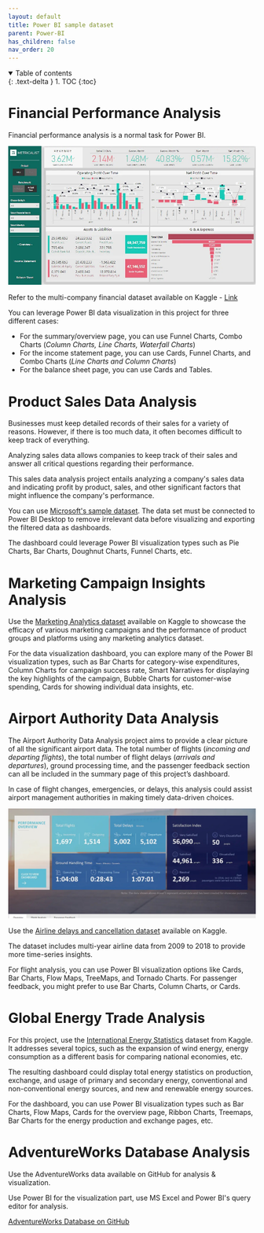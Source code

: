 ```yaml
---
layout: default
title: Power BI sample dataset
parent: Power-BI
has_children: false
nav_order: 20
---
```


<details open markdown="block">
  <summary>
    Table of contents
  </summary>
  {: .text-delta }
1. TOC
{:toc}
</details>

# Financial Performance Analysis
Financial performance analysis is a normal task for Power BI. 

![](./image/Financial_Performance_Analysis_Power_BI_Project_Idea.jpg)

Refer to the multi-company financial dataset available on Kaggle - [Link](https://www.kaggle.com/qks1lver/financial-data-of-4400-public-companies)

You can leverage Power BI data visualization in this project for three different cases:

- For the summary/overview page, you can use Funnel Charts, Combo Charts (*Column Charts, Line Charts, Waterfall Charts*)
- For the income statement page, you can use Cards, Funnel Charts, and Combo Charts (*Line Charts and Column Charts*)
- For the balance sheet page, you can use Cards and Tables.

# Product Sales Data Analysis
Businesses must keep detailed records of their sales for a variety of reasons. However, if there is too much data, it often becomes difficult to keep track of everything.

Analyzing sales data allows companies to keep track of their sales and answer all critical questions regarding their performance.

This sales data analysis project entails analyzing a company's sales data and indicating profit by product, sales, and other significant factors that might influence the company's performance. 

You can use [Microsoft's sample dataset](https://docs.microsoft.com/en-us/power-bi/create-reports/sample-financial-download). The data set must be connected to Power BI Desktop to remove irrelevant data before visualizing and exporting the filtered data as dashboards. 

The dashboard could leverage Power BI visualization types such as Pie Charts, Bar Charts, Doughnut Charts, Funnel Charts, etc.

# Marketing Campaign Insights Analysis
Use the [Marketing Analytics dataset](https://www.kaggle.com/jackdaoud/marketing-data) available on Kaggle to showcase the efficacy of various marketing campaigns and the performance of product groups and platforms using any marketing analytics dataset.

For the data visualization dashboard, you can explore many of the Power BI visualization types, such as Bar Charts for category-wise expenditures, Column Charts for campaign success rate, Smart Narratives for displaying the key highlights of the campaign, Bubble Charts for customer-wise spending, Cards for showing individual data insights, etc.

# Airport Authority Data Analysis
The Airport Authority Data Analysis project aims to provide a clear picture of all the significant airport data. The total number of flights (*incoming and departing flights*), the total number of flight delays (*arrivals and departures*), ground processing time, and the passenger feedback section can all be included in the summary page of this project’s dashboard. 

In case of flight changes, emergencies, or delays, this analysis could assist airport management authorities in making timely data-driven choices.

![](./image/Airport_Authority_Data_Analysis_Power_BI_Project_Idea.jpg)

Use the [Airline delays and cancellation dataset](https://www.kaggle.com/yuanyuwendymu/airline-delay-and-cancellation-data-2009-2018) available on Kaggle. 

The dataset includes multi-year airline data from 2009 to 2018 to provide more time-series insights. 

For flight analysis, you can use Power BI visualization options like Cards, Bar Charts, Flow Maps, TreeMaps, and Tornado Charts. For passenger feedback, you might prefer to use Bar Charts, Column Charts, or Cards.

# Global Energy Trade Analysis
For this  project, use the [International Energy Statistics](https://www.kaggle.com/unitednations/international-energy-statistics?select=all_energy_statistics.csv) dataset from Kaggle. It addresses several topics, such as the expansion of wind energy, energy consumption as a different basis for comparing national economies, etc.

The resulting dashboard could display total energy statistics on production, exchange, and usage of primary and secondary energy, conventional and non-conventional energy sources, and new and renewable energy sources. 

For the dashboard, you can use Power BI visualization types such as Bar Charts, Flow Maps, Cards for the overview page, Ribbon Charts, Treemaps, Bar Charts for the energy production and exchange pages, etc.

# AdventureWorks Database Analysis
Use the AdventureWorks data available on GitHub for analysis & visualization. 

Use Power BI for the visualization part, use MS Excel and Power BI's query editor for analysis.

[AdventureWorks Database on GitHub](https://github.com/AhmadSabbirChowdhury/Microsoft-AdventureWorks-Database-Analysis-Visualization-with-PowerBI)